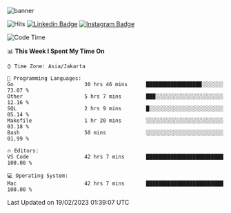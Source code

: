 ![banner](https://readme-typing-svg.herokuapp.com/?lines=Hello,+There!+👋;This+is+ryanbekhen....;Nice+to+meet+you!&center=false)

![Hits](https://hits.seeyoufarm.com/api/count/incr/badge.svg?url=https%3A%2F%2Fgithub.com%2Fryanbekhen%2Fhit-counter&count_bg=%2379C83D&title_bg=%23555555&icon=github.svg&icon_color=%23E7E7E7&title=Provile+views&edge_flat=true)
[![Linkedin Badge](https://img.shields.io/badge/-LinkedIn-0e76a8?style=flat-square&logo=Linkedin&logoColor=white)](https://linkedin.com/in/ryanbekhen)
[![Instagram Badge](https://img.shields.io/badge/-Instagram-e4405f?style=flat-square&logo=Instagram&logoColor=white)](https://instagram.com/ryanbekhen.dev/)

<!--START_SECTION:waka-->
![Code Time](http://img.shields.io/badge/Code%20Time-66%20hrs%2011%20mins-blue)

📊 **This Week I Spent My Time On** 

```text
⌚︎ Time Zone: Asia/Jakarta

💬 Programming Languages: 
Go                       30 hrs 46 mins      ██████████████████░░░░░░░   73.07 % 
Other                    5 hrs 7 mins        ███░░░░░░░░░░░░░░░░░░░░░░   12.16 % 
SQL                      2 hrs 9 mins        █░░░░░░░░░░░░░░░░░░░░░░░░   05.14 % 
Makefile                 1 hr 20 mins        ░░░░░░░░░░░░░░░░░░░░░░░░░   03.18 % 
Bash                     50 mins             ░░░░░░░░░░░░░░░░░░░░░░░░░   01.99 % 

🔥 Editors: 
VS Code                  42 hrs 7 mins       █████████████████████████   100.00 % 

💻 Operating System: 
Mac                      42 hrs 7 mins       █████████████████████████   100.00 % 

```


 Last Updated on 19/02/2023 01:39:07 UTC
<!--END_SECTION:waka-->

